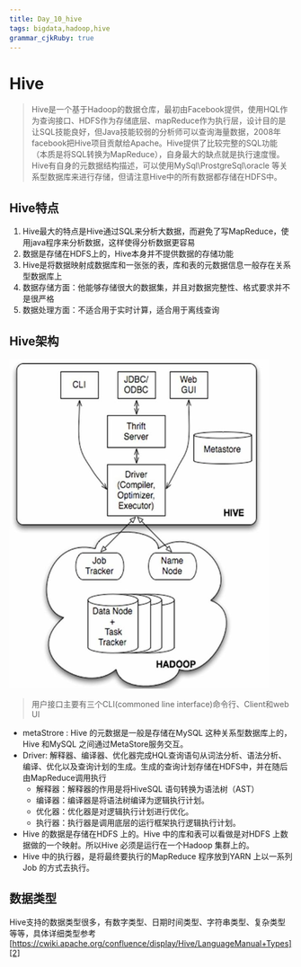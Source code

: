 ```yaml
---
title: Day_10_hive
tags: bigdata,hadoop,hive
grammar_cjkRuby: true
---
```


# Hive
> Hive是一个基于Hadoop的数据仓库，最初由Facebook提供，使用HQL作为查询接口、HDFS作为存储底层、mapReduce作为执行层，设计目的是让SQL技能良好，但Java技能较弱的分析师可以查询海量数据，2008年facebook把Hive项目贡献给Apache。Hive提供了比较完整的SQL功能（本质是将SQL转换为MapReduce），自身最大的缺点就是执行速度慢。Hive有自身的元数据结构描述，可以使用MySql\ProstgreSql\oracle 等关系型数据库来进行存储，但请注意Hive中的所有数据都存储在HDFS中。
## Hive特点
1.	Hive最大的特点是Hive通过SQL来分析大数据，而避免了写MapReduce，使用java程序来分析数据，这样使得分析数据更容易
2.	数据是存储在HDFS上的，Hive本身并不提供数据的存储功能
3.	Hive是将数据映射成数据库和一张张的表，库和表的元数据信息一般存在关系型数据库上
4.	数据存储方面：他能够存储很大的数据集，并且对数据完整性、格式要求并不是很严格
5.	数据处理方面：不适合用于实时计算，适合用于离线查询

## Hive架构

![hive架构示意图][1]

> 用户接口主要有三个CLI(commoned line interface)命令行、Client和web UI
- metaStrore : Hive 的元数据是一般是存储在MySQL 这种关系型数据库上的，Hive 和MySQL 之间通过MetaStore服务交互。
- Driver: 解释器、编译器、优化器完成HQL查询语句从词法分析、语法分析、编译、优化以及查询计划的生成。生成的查询计划存储在HDFS中，并在随后由MapReduce调用执行
	- 解释器：解释器的作用是将HiveSQL 语句转换为语法树（AST）
	- 编译器：编译器是将语法树编译为逻辑执行计划。
	- 优化器：优化器是对逻辑执行计划进行优化。
	- 执行器：执行器是调用底层的运行框架执行逻辑执行计划。
- Hive 的数据是存储在HDFS 上的。Hive 中的库和表可以看做是对HDFS 上数据做的一个映射。所以Hive 必须是运行在一个Hadoop 集群上的。
- Hive 中的执行器，是将最终要执行的MapReduce 程序放到YARN 上以一系列Job 的方式去执行。

## 数据类型

Hive支持的数据类型很多，有数字类型、日期时间类型、字符串类型、复杂类型等等，具体详细类型参考[https://cwiki.apache.org/confluence/display/Hive/LanguageManual+Types][2]



  [1]: https://www.github.com/xiesen310/notes_Images/raw/master/images/1508760689186.jpg
  [2]: https://cwiki.apache.org/confluence/display/Hive/LanguageManual+Types